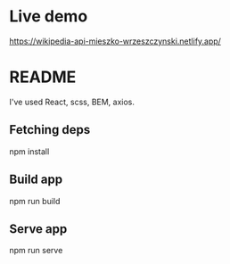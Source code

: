 # Live demo
https://wikipedia-api-mieszko-wrzeszczynski.netlify.app/

# README

I've used React, scss, BEM, axios.

## Fetching deps

npm install

## Build app

npm run build

## Serve app

npm run serve
